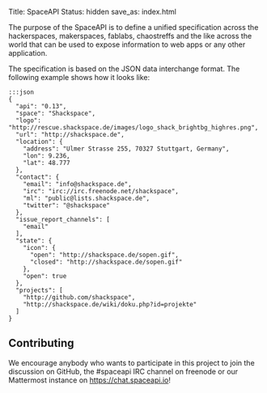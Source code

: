 Title: SpaceAPI
Status: hidden
save_as: index.html

The purpose of the SpaceAPI is to define a unified specification across the
hackerspaces, makerspaces, fablabs, chaostreffs and the like across the world
that can be used to expose information to web apps or any other application.

The specification is based on the JSON data interchange format. The following
example shows how it looks like:

    :::json
    {
      "api": "0.13",
      "space": "Shackspace",
      "logo": "http://rescue.shackspace.de/images/logo_shack_brightbg_highres.png",
      "url": "http://shackspace.de",
      "location": {
        "address": "Ulmer Strasse 255, 70327 Stuttgart, Germany",
        "lon": 9.236,
        "lat": 48.777
      },
      "contact": {
        "email": "info@shackspace.de",
        "irc": "irc://irc.freenode.net/shackspace",
        "ml": "public@lists.shackspace.de",
        "twitter": "@shackspace"
      },
      "issue_report_channels": [
        "email"
      ],
      "state": {
        "icon": {
          "open": "http://shackspace.de/sopen.gif",
          "closed": "http://shackspace.de/sopen.gif"
        },
        "open": true
      },
      "projects": [
        "http://github.com/shackspace",
        "http://shackspace.de/wiki/doku.php?id=projekte"
      ]
    }

## Contributing

We encourage anybody who wants to participate in this project to join the
discussion on GitHub, the #spaceapi IRC channel on freenode or our Mattermost
instance on <https://chat.spaceapi.io>!
